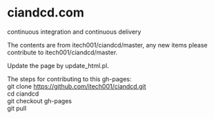 ciandcd.com
=======
continuous integration and continuous delivery  

The contents are from itech001/ciandcd/master, any new items please contribute to itech001/ciandcd/master.  

Update the page by update_html.pl.  


The steps for contributing to this gh-pages:  
git clone https://github.com/itech001/ciandcd.git  
cd ciandcd  
git checkout gh-pages  
git pull   

